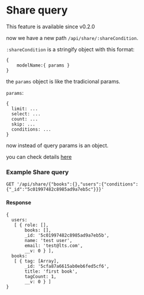 # Share query
This feature is available since v0.2.0

now we have a new path `/api/share/:shareCondition`.

`:shareCondition` is a stringify object with this format:
```
{
    modelName:{ params }
}
```

the `params` object is like the tradicional params.

`params`:
```
{
  limit: ...
  select: ...
  count: ...
  skip: ...
  conditions: ...
}
```
now instead of query params is an object.

you can check details [here](../rest-api)


### Example Share query

`GET '/api/share/{"books":{},"users":{"conditions":{"_id":"5c01997482c8985ad9a7eb5c"}}}'`

#### Response
```
{
  users:
   [ { role: [],
       books: [],
       _id: '5c01997482c8985ad9a7eb5b',
       name: 'test user',
       email: 'test@lts.com',
       __v: 0 } ],
  books:
   [ { tag: [Array],
       _id: '5cfa87a6615ab0eb6fed5cf6',
       title: 'first book',
       tagCount: 1,
       __v: 0 } ]
}
```
